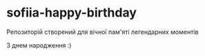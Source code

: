 # sofiia-happy-birthday

Репозиторій створений для вічної пам'яті легендарних моментів

З днем народження :)
